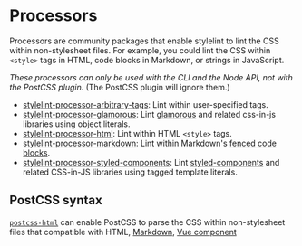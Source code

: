 # Processors

Processors are community packages that enable stylelint to lint the CSS within non-stylesheet files. For example, you could lint the CSS within `<style>` tags in HTML, code blocks in Markdown, or strings in JavaScript.

*These processors can only be used with the CLI and the Node API, not with the PostCSS plugin.* (The PostCSS plugin will ignore them.)

-   [stylelint-processor-arbitrary-tags](https://github.com/mapbox/stylelint-processor-arbitrary-tags): Lint within user-specified tags.
-   [stylelint-processor-glamorous](https://github.com/zabute/stylelint-processor-glamorous): Lint [glamorous](https://github.com/paypal/glamorous) and related css-in-js libraries using object literals.
-   [stylelint-processor-html](https://github.com/ccbikai/stylelint-processor-html): Lint within HTML `<style>` tags.
-   [stylelint-processor-markdown](https://github.com/mapbox/stylelint-processor-markdown): Lint within Markdown's [fenced code blocks](https://help.github.com/articles/creating-and-highlighting-code-blocks/).
-   [stylelint-processor-styled-components](https://github.com/styled-components/stylelint-processor-styled-components): Lint [styled-components](https://styled-components.com) and related CSS-in-JS libraries using tagged template literals.


## PostCSS syntax

[`postcss-html`](https://github.com/gucong3000/postcss-html) can enable PostCSS to parse the CSS within non-stylesheet files that compatible with HTML,
[Markdown](https://daringfireball.net/projects/markdown/syntax),
[Vue component](https://vue-loader.vuejs.org/)
